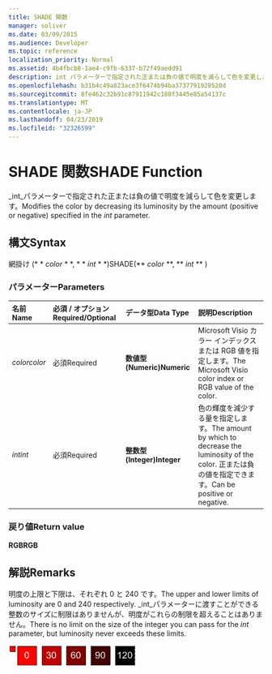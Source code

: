 ```yaml
---
title: SHADE 関数
manager: soliver
ms.date: 03/09/2015
ms.audience: Developer
ms.topic: reference
localization_priority: Normal
ms.assetid: 4b4fbcb8-1ae4-c9fb-6337-b72f49aedd91
description: int パラメーターで指定された正または負の値で明度を減らして色を変更します。
ms.openlocfilehash: b31b4c49a823ace3f6474b94ba3737791928520d
ms.sourcegitcommit: 8fe462c32b91c87911942c188f3445e85a54137c
ms.translationtype: MT
ms.contentlocale: ja-JP
ms.lasthandoff: 04/23/2019
ms.locfileid: "32326599"
---
```

# <a name="shade-function"></a><span data-ttu-id="9a287-103">SHADE 関数</span><span class="sxs-lookup"><span data-stu-id="9a287-103">SHADE Function</span></span>

<span data-ttu-id="9a287-104">_int_パラメーターで指定された正または負の値で明度を減らして色を変更します。</span><span class="sxs-lookup"><span data-stu-id="9a287-104">Modifies the color by decreasing its luminosity by the amount (positive or negative) specified in the  _int_ parameter.</span></span> 
  
## <a name="syntax"></a><span data-ttu-id="9a287-105">構文</span><span class="sxs-lookup"><span data-stu-id="9a287-105">Syntax</span></span>

<span data-ttu-id="9a287-106">網掛け (\* \* *color* \* \*, \* \* *int* \* \*)</span><span class="sxs-lookup"><span data-stu-id="9a287-106">SHADE(\*\* *color* \*\*, \*\* *int* \*\* )</span></span> 
  
### <a name="parameters"></a><span data-ttu-id="9a287-107">パラメーター</span><span class="sxs-lookup"><span data-stu-id="9a287-107">Parameters</span></span>

|<span data-ttu-id="9a287-108">**名前**</span><span class="sxs-lookup"><span data-stu-id="9a287-108">**Name**</span></span>|<span data-ttu-id="9a287-109">**必須 / オプション**</span><span class="sxs-lookup"><span data-stu-id="9a287-109">**Required/Optional**</span></span>|<span data-ttu-id="9a287-110">**データ型**</span><span class="sxs-lookup"><span data-stu-id="9a287-110">**Data Type**</span></span>|<span data-ttu-id="9a287-111">**説明**</span><span class="sxs-lookup"><span data-stu-id="9a287-111">**Description**</span></span>|
|:-----|:-----|:-----|:-----|
| <span data-ttu-id="9a287-112">_color_</span><span class="sxs-lookup"><span data-stu-id="9a287-112">_color_</span></span> <br/> |<span data-ttu-id="9a287-113">必須</span><span class="sxs-lookup"><span data-stu-id="9a287-113">Required</span></span>  <br/> |<span data-ttu-id="9a287-114">**数値型 (Numeric)**</span><span class="sxs-lookup"><span data-stu-id="9a287-114">**Numeric**</span></span> <br/> |<span data-ttu-id="9a287-115">Microsoft Visio カラー インデックスまたは RGB 値を指定します。</span><span class="sxs-lookup"><span data-stu-id="9a287-115">The Microsoft Visio color index or RGB value of the color.</span></span>  <br/> |
| <span data-ttu-id="9a287-116">_int_</span><span class="sxs-lookup"><span data-stu-id="9a287-116">_int_</span></span> <br/> |<span data-ttu-id="9a287-117">必須</span><span class="sxs-lookup"><span data-stu-id="9a287-117">Required</span></span>  <br/> |<span data-ttu-id="9a287-118">**整数型 (Integer)**</span><span class="sxs-lookup"><span data-stu-id="9a287-118">**Integer**</span></span> <br/> |<span data-ttu-id="9a287-119">色の輝度を減少する量を指定します。</span><span class="sxs-lookup"><span data-stu-id="9a287-119">The amount by which to decrease the luminosity of the color.</span></span> <span data-ttu-id="9a287-120">正または負の値を指定できます。</span><span class="sxs-lookup"><span data-stu-id="9a287-120">Can be positive or negative.</span></span>  <br/> |
   
### <a name="return-value"></a><span data-ttu-id="9a287-121">戻り値</span><span class="sxs-lookup"><span data-stu-id="9a287-121">Return value</span></span>

 <span data-ttu-id="9a287-122">**RGB**</span><span class="sxs-lookup"><span data-stu-id="9a287-122">**RGB**</span></span>
  
## <a name="remarks"></a><span data-ttu-id="9a287-123">解説</span><span class="sxs-lookup"><span data-stu-id="9a287-123">Remarks</span></span>

<span data-ttu-id="9a287-124">明度の上限と下限は、それぞれ 0 と 240 です。</span><span class="sxs-lookup"><span data-stu-id="9a287-124">The upper and lower limits of luminosity are 0 and 240 respectively.</span></span> <span data-ttu-id="9a287-125">_int_パラメーターに渡すことができる整数のサイズに制限はありませんが、明度がこれらの制限を超えることはありません。</span><span class="sxs-lookup"><span data-stu-id="9a287-125">There is no limit on the size of the integer you can pass for the  _int_ parameter, but luminosity never exceeds these limits.</span></span> 
  
![明度の上限と下限](media/image199_ZA10173627.gif)
  

